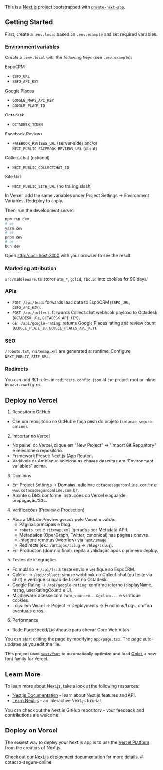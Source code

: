 This is a [Next.js](https://nextjs.org) project bootstrapped with [`create-next-app`](https://nextjs.org/docs/app/api-reference/cli/create-next-app).

## Getting Started

First, create a `.env.local` based on `.env.example` and set required variables.

### Environment variables

Create a `.env.local` with the following keys (see `.env.example`):

EspoCRM
- `ESPO_URL`
- `ESPO_API_KEY`

Google Places
- `GOOGLE_MAPS_API_KEY`
- `GOOGLE_PLACE_ID`

Octadesk
- `OCTADESK_TOKEN`

Facebook Reviews
- `FACEBOOK_REVIEWS_URL` (server-side) and/or `NEXT_PUBLIC_FACEBOOK_REVIEWS_URL` (client)

Collect.chat (optional)
- `NEXT_PUBLIC_COLLECTCHAT_ID`

Site URL
- `NEXT_PUBLIC_SITE_URL` (no trailing slash)

In Vercel, add the same variables under Project Settings → Environment Variables. Redeploy to apply.

Then, run the development server:

```bash
npm run dev
# or
yarn dev
# or
pnpm dev
# or
bun dev
```

Open [http://localhost:3000](http://localhost:3000) with your browser to see the result.

### Marketing attribution

`src/middleware.ts` stores `utm_*`, `gclid`, `fbclid` into cookies for 90 days.

### APIs

- `POST /api/lead`: forwards lead data to EspoCRM (`ESPO_URL`, `ESPO_API_KEY`).
- `POST /api/collect`: forwards Collect.chat webhook payload to Octadesk (`OCTADESK_URL`, `OCTADESK_API_KEY`).
- `GET /api/google-rating`: returns Google Places rating and review count (`GOOGLE_PLACE_ID`, `GOOGLE_PLACES_API_KEY`).

### SEO

`/robots.txt`, `/sitemap.xml` are generated at runtime. Configure `NEXT_PUBLIC_SITE_URL`.

### Redirects

You can add 301 rules in `redirects.config.json` at the project root or inline in `next.config.ts`.

## Deploy no Vercel

1) Repositório GitHub
- Crie um repositório no GitHub e faça push do projeto (`cotacao-seguro-online`).

2) Importar no Vercel
- No painel do Vercel, clique em "New Project" → "Import Git Repository" e selecione o repositório.
- Framework Preset: Next.js (App Router).
- Variáveis de Ambiente: adicione as chaves descritas em "Environment variables" acima.

3) Domínios
- Em Project Settings → Domains, adicione `cotacaoseguroonline.com.br` e `www.cotacaoseguroonline.com.br`.
- Aponte o DNS conforme instruções do Vercel e aguarde propagação/SSL.

4) Verificações (Preview e Production)
- Abra a URL de Preview gerada pelo Vercel e valide:
  - Páginas principais e blog.
  - `robots.txt` e `sitemap.xml` (gerados por Metadata API).
  - Metadados (OpenGraph, Twitter, canonical) nas páginas chaves.
  - Imagens remotas (Webflow) via `next/image`.
  - Redirects (ex.: `/artigos/:slug` → `/blog/:slug`).
- Em Production (domínio final), repita a validação após o primeiro deploy.

5) Testes de integrações
- Formulário → `/api/lead`: teste envio e verifique no EspoCRM.
- Coletor → `/api/collect`: simule webhook do Collect.chat (ou teste via chat) e verifique criação de ticket no Octadesk.
- Google Rating → `/api/google-rating`: confirme retorno (displayName, rating, userRatingCount) e UI.
- Middleware: acesse com `?utm_source=...&gclid=...` e verifique cookies.
- Logs: em Vercel → Project → Deployments → Functions/Logs, confira eventuais erros.

6) Performance
- Rode PageSpeed/Lighthouse para checar Core Web Vitals.


You can start editing the page by modifying `app/page.tsx`. The page auto-updates as you edit the file.

This project uses [`next/font`](https://nextjs.org/docs/app/building-your-application/optimizing/fonts) to automatically optimize and load [Geist](https://vercel.com/font), a new font family for Vercel.

## Learn More

To learn more about Next.js, take a look at the following resources:

- [Next.js Documentation](https://nextjs.org/docs) - learn about Next.js features and API.
- [Learn Next.js](https://nextjs.org/learn) - an interactive Next.js tutorial.

You can check out [the Next.js GitHub repository](https://github.com/vercel/next.js) - your feedback and contributions are welcome!

## Deploy on Vercel

The easiest way to deploy your Next.js app is to use the [Vercel Platform](https://vercel.com/new?utm_medium=default-template&filter=next.js&utm_source=create-next-app&utm_campaign=create-next-app-readme) from the creators of Next.js.

Check out our [Next.js deployment documentation](https://nextjs.org/docs/app/building-your-application/deploying) for more details.
#   c o t a c a o - s e g u r o - o n l i n e  
 